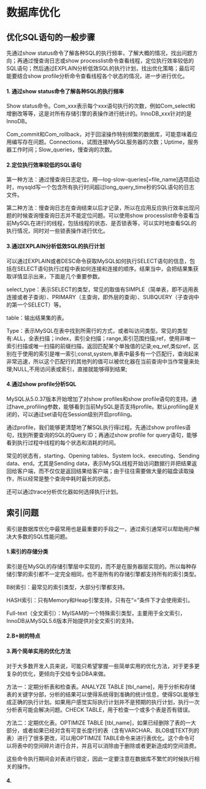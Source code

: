 # 数据库优化
## 优化SQL语句的一般步骤
先通过show status命令了解各种SQL的执行频率，了解大概的情况，找出问题方向；再通过慢查询日志或show processlist命令查看线程，定位执行效率较低的SQL语句；然后通过EXPLAIN分析低效SQL的执行计划，找出优化策略；最后可能要结合show profile分析命令查看线程各个状态的情况，进一步进行优化。
#### 1. 通过show status命令了解各种SQL的执行频率
Show status命令。Com\_xxx表示每个xxx语句执行的次数，例如Com\_select和增删改等等，这是对所有存储引擎的表操作进行统计的。InnoDB\_xxx针对的是InnoDB。

Com\_commit和Com\_rollback，对于回滚操作特别频繁的数据库，可能意味着应用编写存在问题。Connections，试图连接MySQL服务器的次数；Uptime，服务器工作时间；Slow\_queries，慢查询的次数。

#### 2.定位执行效率较低的SQL语句
第一种方法：通过慢查询日志定位。用—log-slow-queries[=file\_name]选项启动时，mysqld写一个包含所有执行时间超过long\_query\_time秒的SQL语句的日志文件。

第二种方法：慢查询日志在查询结束以后才记录，所以在应用反应执行效率出现问题的时候查询慢查询日志并不能定位问题。可以使用show processlist命令查看当前MySQL在进行的线程，包括线程的状态、是否锁表等，可以实时地查看SQL的执行情况，同时对一些锁表操作进行优化。

#### 3.通过EXPLAIN分析低效SQL的执行计划
可以通过EXPLAIN或者DESC命令获取MySQL如何执行SELECT语句的信息，包括在SELECT语句执行过程中表如何连接和连接的顺序。结果当中，会把结果集获取详情显示出来，下面是几个重要参数。

select\_type：表示SELECT的类型，常见的取值有SIMPLE（简单表，即不适用表连接或者子查询）、PRIMARY（主查询，即外层的查询）、SUBQUERY（子查询中的第一个SELECT）等。

table：输出结果集的表。

Type：表示MySQL在表中找到所需行的方式，或者叫访问类型。常见的类型有:ALL，全表扫描；index，索引全扫描；range,索引范围扫描;ref，使用非唯一索引扫描或唯一扫描的前缀扫描，返回匹配某个单独值的记录;eq\_ref,类似ref，区别在于使用的索引是唯一索引;const,system,单表中最多有一个匹配行，查询起来非常迅速，所以这个匹配行的其他列的值可以被优化器在当前查询中当作常量来处理;NULL,不用访问表或索引，直接就能够得到结果;

#### 4.通过show profile分析SQL
MySQL从5.0.37版本开始增加了对show profiles和show profile语句的支持。通过have\_profiling参数，能够看到当前MySQL是否支持profile。默认profiling是关闭的，可以通过set语句在Session级别开启profiling。

通过profile，我们能够更清楚地了解SQL执行得过程。先通过show profiles语句，找到所要查询的SQL的Query ID；再通过show profile for query语句，能够看到执行过程中线程的每个状态和消耗的时间。

常见的状态有，starting、Opening tables、System lock、executing、Sending data、end。尤其是Sending data，表示MySQL线程开始访问数据行并把结果返回给客户端，而不仅仅是返回结果给客户端；由于往往需要做大量的磁盘读取操作，所以经常是整个查询中耗时最长的状态。

还可以通过trace分析优化器如何选择执行计划。

## 索引问题
索引是数据库优化中最常用也是最重要的手段之一，通过索引通常可以帮助用户解决大多数的SQL性能问题。

#### 1.索引的存储分类
索引是在MySQL的存储引擎层中实现的，而不是在服务器层实现的。所以每种存储引擎的索引都不一定完全相同，也不是所有的存储引擎都支持所有的索引类型。

B树索引：最常见的索引类型，大部分引擎都支持。

HASH索引：只有Memory和Heap引擎支持，只有在“=”条件下才会使用索引。

Full-text（全文索引）：MyISAM的一个特殊索引类型，主要用于全文索引，InnoDB从MySQL5.6版本开始提供对全文索引的支持。

#### 2.B+树的特点
#### 3.两个简单实用的优化方法
对于大多数开发人员来说，可能只希望掌握一些简单实用的优化方法，对于更多更复杂的优化，更倾向于交给专业DBA来做。

方法一：定期分析表和检查表。ANALYZE TABLE [tbl\_name]，用于分析和存储表的关键字分部，分析的结果可以使得系统得到准确的统计信息，使得SQL能够生成正确的执行计划。如果用户感觉实际执行计划并不是预期的执行计划，执行一次分析表可能会解决问题。CHECK TABLE，用于检查一个或多个表是否有错误。

方法二：定期优化表。OPTIMIZE TABLE [tbl\_name]，如果已经删除了表的一大部分，或者如果已经对含有可变长度行的表（含有VARCHAR、BLOB或TEXT列的表）进行了很多更改，可以用OPTIMIZE TABLE命令来进行表优化。这个命令可以将表中的空间碎片进行合并，并且可以消除由于删除或者更新造成的空间浪费。

这些命令执行期间会对表进行锁定，因此一定要注意在数据库不繁忙的时候执行相关的操作。

#### 4.


